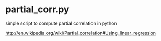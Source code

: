 # partial_corr.py
simple script to compute partial correlation in python

http://en.wikipedia.org/wiki/Partial_correlation#Using_linear_regression
